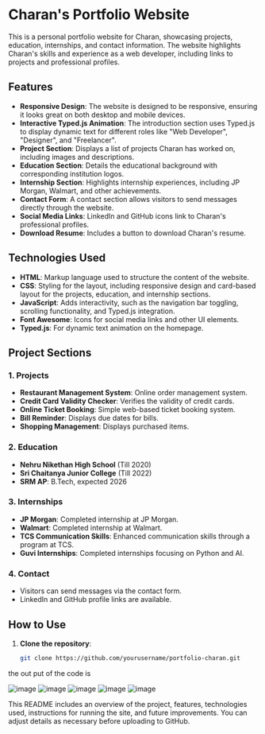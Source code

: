 # Charan's Portfolio Website

This is a personal portfolio website for Charan, showcasing projects, education, internships, and contact information. The website highlights Charan's skills and experience as a web developer, including links to projects and professional profiles.

## Features

- **Responsive Design**: The website is designed to be responsive, ensuring it looks great on both desktop and mobile devices.
- **Interactive Typed.js Animation**: The introduction section uses Typed.js to display dynamic text for different roles like "Web Developer", "Designer", and "Freelancer".
- **Project Section**: Displays a list of projects Charan has worked on, including images and descriptions.
- **Education Section**: Details the educational background with corresponding institution logos.
- **Internship Section**: Highlights internship experiences, including JP Morgan, Walmart, and other achievements.
- **Contact Form**: A contact section allows visitors to send messages directly through the website.
- **Social Media Links**: LinkedIn and GitHub icons link to Charan's professional profiles.
- **Download Resume**: Includes a button to download Charan's resume.

## Technologies Used

- **HTML**: Markup language used to structure the content of the website.
- **CSS**: Styling for the layout, including responsive design and card-based layout for the projects, education, and internship sections.
- **JavaScript**: Adds interactivity, such as the navigation bar toggling, scrolling functionality, and Typed.js integration.
- **Font Awesome**: Icons for social media links and other UI elements.
- **Typed.js**: For dynamic text animation on the homepage.

## Project Sections

### 1. Projects
- **Restaurant Management System**: Online order management system.
- **Credit Card Validity Checker**: Verifies the validity of credit cards.
- **Online Ticket Booking**: Simple web-based ticket booking system.
- **Bill Reminder**: Displays due dates for bills.
- **Shopping Management**: Displays purchased items.

### 2. Education
- **Nehru Nikethan High School** (Till 2020)
- **Sri Chaitanya Junior College** (Till 2022)
- **SRM AP**: B.Tech, expected 2026

### 3. Internships
- **JP Morgan**: Completed internship at JP Morgan.
- **Walmart**: Completed internship at Walmart.
- **TCS Communication Skills**: Enhanced communication skills through a program at TCS.
- **Guvi Internships**: Completed internships focusing on Python and AI.

### 4. Contact
- Visitors can send messages via the contact form.
- LinkedIn and GitHub profile links are available.

## How to Use

1. **Clone the repository**:
   ```bash
   git clone https://github.com/yourusername/portfolio-charan.git

the out put of the code is 

![image](https://github.com/user-attachments/assets/36ac7c1b-db9c-4154-b3f4-1dd45285d41d)
![image](https://github.com/user-attachments/assets/1fb98988-d01a-4ea8-a57f-c090e8264e63)
![image](https://github.com/user-attachments/assets/43141895-2cf8-43d8-aabe-2448b1a439f6)
![image](https://github.com/user-attachments/assets/a58bc6d7-a718-4898-9041-21cd0ba56e81)
![image](https://github.com/user-attachments/assets/8987cfdb-22d1-4f2f-909b-84c38f7b3179)



This README includes an overview of the project, features, technologies used, instructions for running the site, and future improvements. You can adjust details as necessary before uploading to GitHub.






